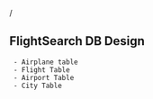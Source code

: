 /

   ## FlightSearch DB Design
     - Airplane table
     - Flight Table
     - Airport Table
     - City Table 